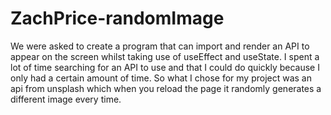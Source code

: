 # ZachPrice-randomImage

We were asked to create a program that can import and render an API to appear on the screen whilst taking use of useEffect and useState. I spent a lot of time searching for an API to use and that I could do quickly because I only had a certain amount of time. So what I chose for my project was an api from unsplash which when you reload the page it randomly generates a different image every time.
